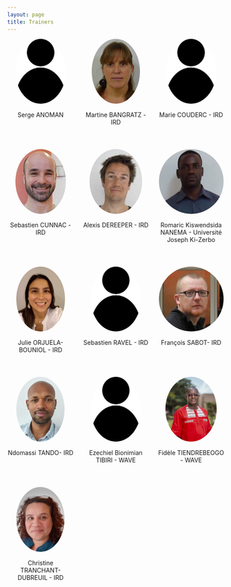```yaml
---
layout: page
title: Trainers
---
```


<div style="display: flex; flex-wrap: wrap; gap: 20px; justify-content: space-between;">

  <div style="flex: 1 1 calc(33.333% - 20px); text-align: center; margin-bottom: 20px;">
    <img src="public/trainer_anonym.jpeg" style="height: 150px; border-radius: 50%; margin: 0 auto;">
    <p>Serge ANOMAN</p>
  </div>

  <div style="flex: 1 1 calc(33.333% - 20px); text-align: center; margin-bottom: 20px;">
    <img src="public/trainer_martine_bangratz.jpeg" style="height: 150px; border-radius: 50%; margin: 0 auto;">
    <p>Martine BANGRATZ - IRD</p>
  </div>

  <div style="flex: 1 1 calc(33.333% - 20px); text-align: center; margin-bottom: 20px;">
    <img src="public/trainer_anonym.jpeg" style="height: 150px; border-radius: 50%; margin: 0 auto;">
    <p>Marie COUDERC - IRD</p>
  </div>

  <div style="flex: 1 1 calc(33.333% - 20px); text-align: center; margin-bottom: 20px;">
    <img src="public/trainer_sebastien_cunnac.jpeg" style="height: 150px; border-radius: 50%; margin: 0 auto;">
    <p>Sebastien CUNNAC - IRD</p>
  </div>

  <div style="flex: 1 1 calc(33.333% - 20px); text-align: center; margin-bottom: 20px;">
    <img src="public/trainer_alexis_dereeper.jpeg" style="height: 150px; border-radius: 50%; margin: 0 auto;">
    <p>Alexis DEREEPER - IRD</p>
  </div>

  <div style="flex: 1 1 calc(33.333% - 20px); text-align: center; margin-bottom: 20px;">
    <img src="public/trainer_romaric.jpeg" style="height: 150px; border-radius: 50%; margin: 0 auto;">
    <p>Romaric Kiswendsida NANEMA - Université Joseph Ki-Zerbo</p>
  </div>

  <div style="flex: 1 1 calc(33.333% - 20px); text-align: center; margin-bottom: 20px;">
    <img src="public/trainer_julie_orjuela.jpg" style="height: 150px; border-radius: 50%; margin: 0 auto;">
    <p>Julie ORJUELA-BOUNIOL - IRD</p>
  </div>

  <div style="flex: 1 1 calc(33.333% - 20px); text-align: center; margin-bottom: 20px;">
    <img src="public/trainer_anonym.jpeg" style="height: 150px; border-radius: 50%; margin: 0 auto;">
    <p>Sebastien RAVEL - IRD</p>
  </div>

  <div style="flex: 1 1 calc(33.333% - 20px); text-align: center; margin-bottom: 20px;">
    <img src="public/trainer_francois_sabot.jpeg" style="height: 150px; border-radius: 50%; margin: 0 auto;">
    <p>François SABOT- IRD</p>
  </div>

  <div style="flex: 1 1 calc(33.333% - 20px); text-align: center; margin-bottom: 20px;">
    <img src="public/trainer_ndomassi_tando.jpg" style="height: 150px; border-radius: 50%; margin: 0 auto;">
    <p>Ndomassi TANDO- IRD</p>
  </div>

  <div style="flex: 1 1 calc(33.333% - 20px); text-align: center; margin-bottom: 20px;">
    <img src="public/trainer_anonym.jpeg" style="height: 150px; border-radius: 50%; margin: 0 auto;">
    <p>Ezechiel Bionimian TIBIRI - WAVE</pheight: 25%>
  </div>

  <div style="flex: 1 1 calc(33.333% - 20px); text-align: center; margin-bottom: 20px;">
    <img src="public/trainer_fidele.jpeg" style="height: 150px; border-radius: 50%; margin: 0 auto;">
    <p>Fidèle TIENDREBEOGO - WAVE</p>
  </div>

  <div style="flex: 1 1 calc(33.333% - 20px); text-align: center; margin-bottom: 20px;">
    <img src="public/trainer_christine_tranchant.jpeg" style="height: 150px; border-radius: 50%; margin: 0 auto;">
    <p>Christine TRANCHANT-DUBREUIL - IRD</p>
  </div>

  <!-- Ajout d'un div vide pour équilibrer la dernière ligne -->
  <div style="flex: 1 1 calc(33.333% - 20px); text-align: center; margin-bottom: 20px;">
  </div>

  <div style="flex: 1 1 calc(33.333% - 20px); text-align: center; margin-bottom: 20px;">
  </div>

</div>



